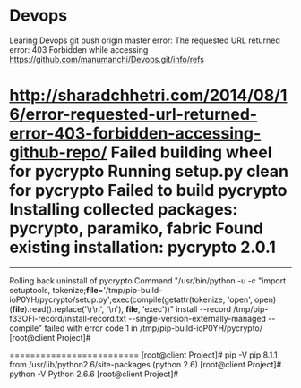 # Devops
Learing Devops
 git push origin master
error: The requested URL returned error: 403 Forbidden while accessing https://github.com/manumanchi/Devops.git/info/refs


http://sharadchhetri.com/2014/08/16/error-requested-url-returned-error-403-forbidden-accessing-github-repo/
Failed building wheel for pycrypto
  Running setup.py clean for pycrypto
Failed to build pycrypto
Installing collected packages: pycrypto, paramiko, fabric
  Found existing installation: pycrypto 2.0.1
==========================================
   ----------------------------------------
  Rolling back uninstall of pycrypto
Command "/usr/bin/python -u -c "import setuptools, tokenize;__file__='/tmp/pip-build-ioP0YH/pycrypto/setup.py';exec(compile(getattr(tokenize, 'open', open)(__file__).read().replace('\r\n', '\n'), __file__, 'exec'))" install --record /tmp/pip-f33OFl-record/install-record.txt --single-version-externally-managed --compile" failed with error code 1 in /tmp/pip-build-ioP0YH/pycrypto/
[root@client Project]# 

=========================
[root@client Project]# pip -V
pip 8.1.1 from /usr/lib/python2.6/site-packages (python 2.6)
[root@client Project]# python -V
Python 2.6.6
[root@client Project]# 




